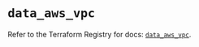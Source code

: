 # `data_aws_vpc`

Refer to the Terraform Registry for docs: [`data_aws_vpc`](https://registry.terraform.io/providers/hashicorp/aws/6.11.0/docs/data-sources/vpc).
